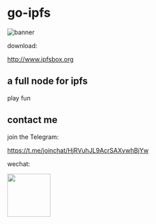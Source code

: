 # go-ipfs
![banner](https://ipfs.io/ipfs/Qmb9JmGCnqfy6wAXDSGz5pnjqxB9wbVsf5hfWbyYdCkhNW)

download:

http://www.ipfsbox.org

## a full node for ipfs
play fun

## contact me
join the Telegram:

https://t.me/joinchat/HjRVuhJL9AcrSAXvwhBjYw

wechat:

<img height=99 src='http://www.ipfs.guide/ipfs/QmNVZpbcSCpnvG6kfv71aSksouobh9dyfpJjQUUPqWYRLv'>
